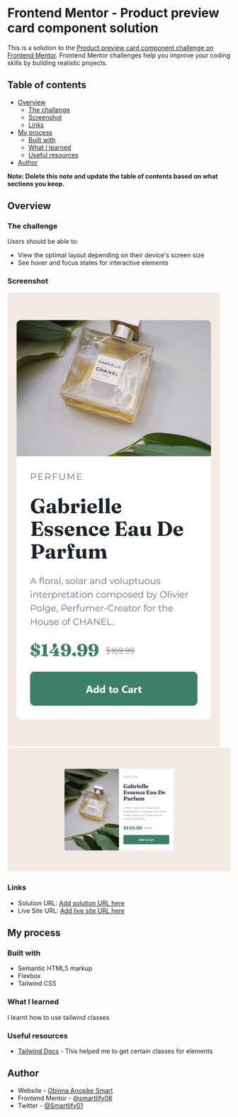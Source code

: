 # Frontend Mentor - Product preview card component solution

This is a solution to the [Product preview card component challenge on Frontend Mentor](https://www.frontendmentor.io/challenges/product-preview-card-component-GO7UmttRfa). Frontend Mentor challenges help you improve your coding skills by building realistic projects.

## Table of contents

- [Overview](#overview)
  - [The challenge](#the-challenge)
  - [Screenshot](#screenshot)
  - [Links](#links)
- [My process](#my-process)
  - [Built with](#built-with)
  - [What I learned](#what-i-learned)
  - [Useful resources](#useful-resources)
- [Author](#author)

**Note: Delete this note and update the table of contents based on what sections you keep.**

## Overview

### The challenge

Users should be able to:

- View the optimal layout depending on their device's screen size
- See hover and focus states for interactive elements

### Screenshot

![](./screenshots/Mobile_view.png)
![](./screenshots/Desktop_view.png)

### Links

- Solution URL: [Add solution URL here](https://your-solution-url.com)
- Live Site URL: [Add live site URL here](https://your-live-site-url.com)

## My process

### Built with

- Semantic HTML5 markup
- Flexbox
- Tailwind CSS

### What I learned

I learnt how to use tailwind classes

### Useful resources

- [Tailwind Docs](https://tailwindcss.com/docs/) - This helped me to get certain classes for elements

## Author

- Website - [Obinna Anosike Smart](https://portfolio-web-smartlify.netlify.app)
- Frontend Mentor - [@smartlify08](https://www.frontendmentor.io/profile/smartlify08)
- Twitter - [@Smartlify01](https://www.twitter.com/Smartlify01)
